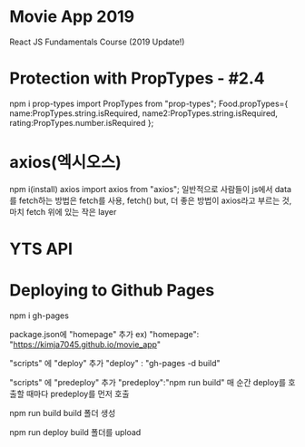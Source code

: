# Movie App 2019
React JS Fundamentals Course (2019 Update!)

# Protection with PropTypes - #2.4
npm i prop-types
import PropTypes from "prop-types";
Food.propTypes={
   name:PropTypes.string.isRequired,
   name2:PropTypes.string.isRequired,
   rating:PropTypes.number.isRequired
 };

# axios(엑시오스)
npm i(install) axios
import axios from "axios";
일반적으로 사람들이 js에서 data를 fetch하는 방법은 fetch를 사용, fetch()
but, 더 좋은 방법이 axios라고 부르는 것, 마치 fetch 위에 있는 작은 layer

# YTS API

# Deploying to Github Pages
npm i gh-pages

package.json에 "homepage" 추가
ex)  "homepage": "https://kimja7045.github.io/movie_app"

"scripts" 에 "deploy" 추가
"deploy" : "gh-pages -d build"

"scripts" 에 "predeploy" 추가
"predeploy":"npm run build"
매 순간 deploy를 호출할 때마다 predeploy를 먼저 호출

npm run build
build 폴더 생성

npm run deploy 
build 폴더를 upload